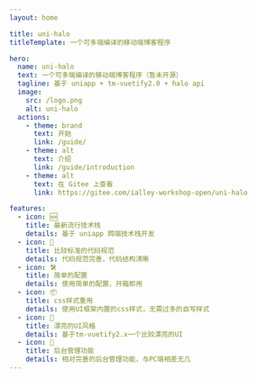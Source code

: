 ```yaml
---
layout: home

title: uni-halo
titleTemplate: 一个可多端编译的移动端博客程序

hero:
  name: uni-halo
  text: 一个可多端编译的移动端博客程序（暂未开源）
  tagline: 基于 uniapp + tm-vuetify2.0 + halo api
  image:
    src: /logo.png
    alt: uni-halo
  actions:
    - theme: brand
      text: 开始
      link: /guide/
    - theme: alt
      text: 介绍
      link: /guide/introduction
    - theme: alt
      text: 在 Gitee 上查看
      link: https://gitee.com/ialley-workshop-open/uni-halo

features:
  - icon: 🆕
    title: 最新流行技术栈
    details: 基于 uniapp 跨端技术栈开发
  - icon: 🦋
    title: 比较标准的代码规范
    details: 代码规范完善，代码结构清晰
  - icon: 🛠️
    title: 简单的配置
    details: 使用简单的配置，开箱即用
  - icon: 📦
    title: css样式重用
    details: 使用UI框架内置的css样式，无需过多的自写样式
  - icon: 🔩
    title: 漂亮的UI风格
    details: 基于tm-vuetify2.x一个比较漂亮的UI
  - icon: 🔑
    title: 后台管理功能
    details: 相对完善的后台管理功能，与PC端相差无几
---
```

